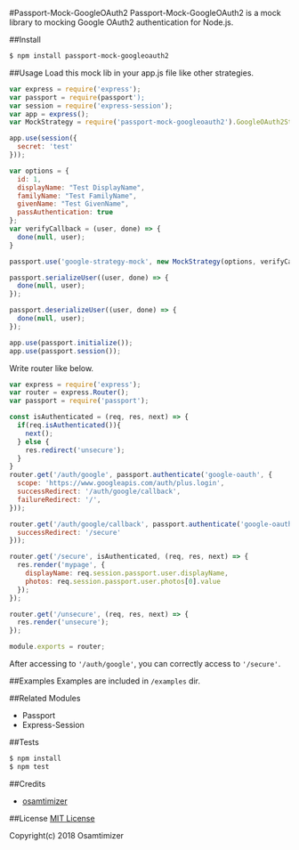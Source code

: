 #Passport-Mock-GoogleOAuth2
Passport-Mock-GoogleOAuth2 is a mock library to mocking Google OAuth2 authentication for Node.js.

##Install
```bash
$ npm install passport-mock-googleoauth2
```

##Usage
Load this mock lib in your app.js file like other strategies.

```js
var express = require('express');
var passport = require(passport');
var session = require('express-session');
var app = express();
var MockStrategy = require('passport-mock-googleoauth2').GoogleOAuth2StrategyMock;

app.use(session({
  secret: 'test'
}));

var options = {
  id: 1,
  displayName: "Test DisplayName",
  familyName: "Test FamilyName",
  givenName: "Test GivenName",
  passAuthentication: true
};
var verifyCallback = (user, done) => {
  done(null, user);
}

passport.use('google-strategy-mock', new MockStrategy(options, verifyCallback);

passport.serializeUser((user, done) => {
  done(null, user);
});

passport.deserializeUser((user, done) => {
  done(null, user);
});

app.use(passport.initialize());
app.use(passport.session());
```

Write router like below.

```js
var express = require('express');
var router = express.Router();
var passport = require('passport');

const isAuthenticated = (req, res, next) => {
  if(req.isAuthenticated()){
    next();
  } else {
    res.redirect('unsecure');
  }
}
router.get('/auth/google', passport.authenticate('google-oauth', {
  scope: 'https://www.googleapis.com/auth/plus.login',
  successRedirect: '/auth/google/callback',
  failureRedirect: '/',
}));

router.get('/auth/google/callback', passport.authenticate('google-oauth', {
  successRedirect: '/secure'
}));

router.get('/secure', isAuthenticated, (req, res, next) => {
  res.render('mypage', {
    displayName: req.session.passport.user.displayName,
    photos: req.session.passport.user.photos[0].value
  });
});

router.get('/unsecure', (req, res, next) => {
  res.render('unsecure');
});

module.exports = router;
```

After accessing to `'/auth/google'`, you can correctly access to `'/secure'`.

##Examples
Examples are included in `/examples` dir.

##Related Modules
- Passport
- Express-Session

##Tests
```bash
$ npm install
$ npm test
```

##Credits
- [osamtimizer](https://osamtimizer.hatenablog.com/)

##License
[MIT License](http://opensource.org/licenses/MIT)

Copyright(c) 2018 Osamtimizer
